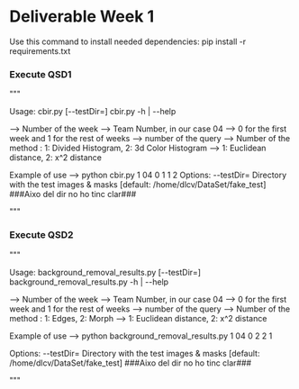 
# Deliverable Week 1

Use this command to install needed dependencies:
pip install -r requirements.txt

### Execute QSD1
"""

Usage:
  cbir.py <weekNumber> <teamNumber> <winEval> <querySet> <MethodNumber> <distanceMeasure> [--testDir=<td>] 
  cbir.py -h | --help
  
  <weekNumber> --> Number of the week
  <teamNumber> --> Team Number, in our case 04
  <winEval> --> 0 for the first week and 1 for the rest of weeks
  <querySet> --> number of the query
  <MethodNumber> --> Number of the method : 1: Divided Histogram, 2: 3d Color Histogram
  <distanceMeasure> --> 1: Euclidean distance, 2: x^2 distance
  
  Example of use --> python cbir.py 1 04 0 1 1 2
Options:
  --testDir=<td>        Directory with the test images & masks [default: /home/dlcv/DataSet/fake_test]        ###Aixo del dir no ho tinc clar###
  
"""

### Execute QSD2
"""

Usage:
  background_removal_results.py <weekNumber> <teamNumber> <winEval> <querySet> <MethodNumber> <distanceMeasure> [--testDir=<td>] 
  background_removal_results.py -h | --help
  
  <weekNumber> --> Number of the week
  <teamNumber> --> Team Number, in our case 04
  <winEval> --> 0 for the first week and 1 for the rest of weeks
  <querySet> --> number of the query
  <MethodNumber> --> Number of the method : 1: Edges, 2: Morph
  <distanceMeasure> --> 1: Euclidean distance, 2: x^2 distance
  
  Example of use --> python background_removal_results.py 1 04 0 2 2 1
          
Options:
  --testDir=<td>        Directory with the test images & masks [default: /home/dlcv/DataSet/fake_test]        ###Aixo del dir no ho tinc clar###
  
"""



